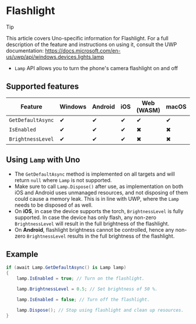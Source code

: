 ﻿# Flashlight

> [!TIP]
> This article covers Uno-specific information for Flashlight. For a full description of the feature and instructions on using it, consult the UWP documentation: https://docs.microsoft.com/en-us/uwp/api/windows.devices.lights.lamp

 * `Lamp` API allows you to turn the phone's camera flashlight on and off

## Supported features

| Feature        |  Windows  | Android |  iOS  |  Web (WASM)  | macOS | Linux (Skia)  | Win 7 (Skia) | 
|---------------|-------|-------|-------|-------|-------|-------|-|
| `GetDefaultAsync` | ✔ | ✔ | ✔ | ✔ | ✔ | ✔ | ✔ |
| `IsEnabled`     | ✔ | ✔ | ✔ | ✖ | ✖ | ✖ | ✖ |
| `BrightnessLevel`     | ✔ | ✔ | ✔ | ✖ | ✖ | ✖ | ✖ |

<!-- Add any additional information on platform-specific limitations and constraints -->

## Using `Lamp` with Uno

 * The `GetDefaultAsync` method is implemented on all targets and will return `null` where `Lamp` is not supported.
 * Make sure to call `Lamp.Dispose()` after use, as implementation on both iOS and Android uses unmanaged resources, and not disposing of them could cause a memory leak. This is in line with UWP, where the `Lamp` needs to be disposed of as well.
 * On **iOS**, in case the device supports the torch, `BrightnessLevel` is fully supported. In case the device has only flash, any non-zero `BrightnessLevel` will result in the full brightness of the flashlight.
 * On **Android**, flashlight brightness cannot be controlled, hence any non-zero `BrightnessLevel` results in the full brightness of the flashlight.

## Example

```csharp
if (await Lamp.GetDefaultAsync() is Lamp lamp)
{
    lamp.IsEnabled = true; // Turn on the flashlight.

    lamp.BrightnessLevel = 0.5; // Set brightness of 50 %.

    lamp.IsEnabled = false; // Turn off the flashlight.

    lamp.Dispose(); // Stop using flashlight and clean up resources.
}
```